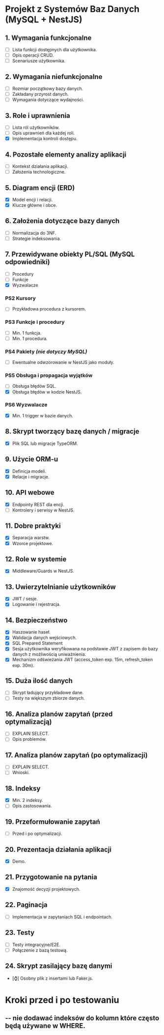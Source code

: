 # Projekt z Systemów Baz Danych (MySQL + NestJS)

## 1. Wymagania funkcjonalne

- [ ] Lista funkcji dostępnych dla użytkownika.
- [ ] Opis operacji CRUD.
- [ ] Scenariusze użytkownika.

## 2. Wymagania niefunkcjonalne

- [ ] Rozmiar początkowy bazy danych.
- [ ] Zakładany przyrost danych.
- [ ] Wymagania dotyczące wydajności.

## 3. Role i uprawnienia

- [ ] Lista ról użytkowników.
- [ ] Opis uprawnień dla każdej roli.
- [x] Implementacja kontroli dostępu.

## 4. Pozostałe elementy analizy aplikacji

- [ ] Kontekst działania aplikacji.
- [ ] Założenia technologiczne.

## 5. Diagram encji (ERD)

- [x] Model encji i relacji.
- [x] Klucze główne i obce.

## 6. Założenia dotyczące bazy danych

- [ ] Normalizacja do 3NF.
- [ ] Strategie indeksowania.

## 7. Przewidywane obiekty PL/SQL (MySQL odpowiedniki)

- [ ] Procedury
- [ ] Funkcje
- [x] Wyzwalacze

### PS2 Kursory

- [ ] Przykładowa procedura z kursorem.

### PS3 Funkcje i procedury

- [ ] Min. 1 funkcja.
- [ ] Min. 1 procedura.

### PS4 Pakiety _(nie dotyczy MySQL)_

- [ ] Ewentualne odwzorowanie w NestJS jako moduły.

### PS5 Obsługa i propagacja wyjątków

- [ ] Obsługa błędów SQL.
- [x] Obsługa błędów w kodzie NestJS.

### PS6 Wyzwalacze

- [x] Min. 1 trigger w bazie danych.

## 8. Skrypt tworzący bazę danych / migracje

- [x] Plik SQL lub migracje TypeORM.

## 9. Użycie ORM-u

- [x] Definicja modeli.
- [x] Relacje i migracje.

## 10. API webowe

- [x] Endpointy REST dla encji.
- [ ] Kontrolery i serwisy w NestJS.

## 11. Dobre praktyki

- [x] Separacja warstw.
- [x] Wzorce projektowe.

## 12. Role w systemie

- [x] Middleware/Guards w NestJS.

## 13. Uwierzytelnianie użytkowników

- [x] JWT / sesje.
- [x] Logowanie i rejestracja.

## 14. Bezpieczeństwo

- [x] Haszowanie haseł.
- [x] Walidacja danych wejściowych.
- [x] SQL Prepared Statement
- [x] Sesja użytkownika weryfikowana na podstawie JWT z zapisem do bazy danych z możliwością uniważnienia.
- [x] Mechanizm odświeżania JWT (access_token exp. 15m, refresh_token exp. 30m).

## 15. Duża ilość danych

- [ ] Skrypt ładujący przykładowe dane.
- [ ] Testy na większym zbiorze danych.

## 16. Analiza planów zapytań (przed optymalizacją)

- [ ] EXPLAIN SELECT.
- [ ] Opis problemów.

## 17. Analiza planów zapytań (po optymalizacji)

- [ ] EXPLAIN SELECT.
- [ ] Wnioski.

## 18. Indeksy

- [x] Min. 2 indeksy.
- [ ] Opis zastosowania.

## 19. Przeformułowanie zapytań

- [ ] Przed i po optymalizacji.

## 20. Prezentacja działania aplikacji

- [x] Demo.

## 21. Przygotowanie na pytania

- [x] Znajomość decyzji projektowych.

## 22. Paginacja

- [ ] Implementacja w zapytaniach SQL i endpointach.

## 23. Testy

- [ ] Testy integracyjne/E2E.
- [ ] Połączenie z bazą testową.

## 24. Skrypt zasilający bazę danymi

- [⌚] Osobny plik z insertami lub Faker.js.

# Kroki przed i po testowaniu

## -- nie dodawać indeksów do kolumn które często będą używane w WHERE.
